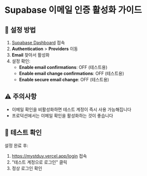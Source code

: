 # Supabase 이메일 인증 활성화 가이드

## 🔧 설정 방법

1. [Supabase Dashboard](https://supabase.com/dashboard/project/tclwjtrrhnivskqhiokg) 접속
2. **Authentication** > **Providers** 이동
3. **Email** 찾아서 활성화
4. 설정 확인:
   - **Enable email confirmations**: OFF (테스트용)
   - **Enable email change confirmations**: OFF (테스트용)
   - **Enable secure email change**: OFF (테스트용)

## ⚠️ 주의사항

- 이메일 확인을 비활성화하면 테스트 계정이 즉시 사용 가능해집니다
- 프로덕션에서는 이메일 확인을 활성화하는 것이 좋습니다

## 🧪 테스트 확인

설정 완료 후:
1. https://mystduy.vercel.app/login 접속
2. "테스트 계정으로 로그인" 클릭
3. 정상 로그인 확인